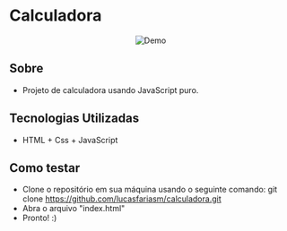 <h1> Calculadora</h1>
<p align="center">
  <img alt="Demo" src="./img/calculadora.gif">
</p>

<h2> Sobre </h2>

- Projeto de calculadora usando JavaScript puro.

<h2> Tecnologias Utilizadas</h2>

- HTML + Css + JavaScript
<h2> Como testar </h2>

- Clone o repositório em sua máquina usando o seguinte comando: git clone https://github.com/lucasfariasm/calculadora.git
- Abra o arquivo "index.html"
- Pronto! :)
